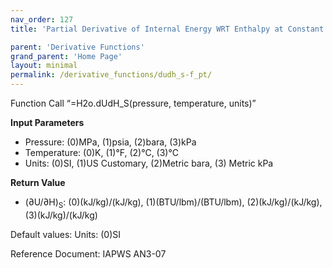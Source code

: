 ```yaml
---
nav_order: 127
title: 'Partial Derivative of Internal Energy WRT Enthalpy at Constant Entropy f(P, T)'

parent: 'Derivative Functions'
grand_parent: 'Home Page'
layout: minimal
permalink: /derivative_functions/dudh_s-f_pt/
---
```


Function Call “=H2o.dUdH\_S(pressure, temperature, units)”

**Input Parameters**

- Pressure: (0)MPa, (1)psia, (2)bara, (3)kPa
- Temperature: (0)K, (1)°F, (2)°C, (3)°C
- Units: (0)SI, (1)US Customary, (2)Metric bara, (3) Metric kPa

**Return Value**

- (∂U/∂H)<sub>S</sub>: (0)(kJ/kg)/(kJ/kg), (1)(BTU/lbm)/(BTU/lbm), (2)(kJ/kg)/(kJ/kg), (3)(kJ/kg)/(kJ/kg)

Default values: Units: (0)SI

Reference Document: IAPWS AN3-07